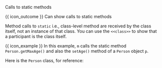 <span id="title">Calls to static methods</span>

<span id="prereqs"></span>

<span id="outcomes">{{ icon_outcome }} Can show calls to static methods</span>

<div id="body">

Method calls to `static` i.e., class-level method are received by the class itself, not an instance of that class. You can use the `<<class>>` to show that a participant is the class itself. 

<box>

{{ icon_example }} In this example, `m` calls the static method `Person.getMaxAge()` and also the `setAge()` method of a `Person` object `p`.
 
<puml src="images/staticMethodCall.puml" />
<p/>

Here is the `Person` class, for reference:<br>
<puml src="images/personClass.puml" />
</box>

</div>

<div id="extras">
</div>
